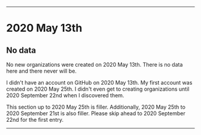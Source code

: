 
***

# 2020 May 13th

## No data

No new organizations were created on 2020 May 13th. There is no data here and there never will be.

I didn't have an account on GitHub on 2020 May 13th. My first account was created on 2020 May 25th. I didn't even get to creating organizations until 2020 September 22nd when I discovered them.

This section up to 2020 May 25th is filler. Additionally, 2020 May 25th to 2020 September 21st is also filler. Please skip ahead to 2020 September 22nd for the first entry.

***
